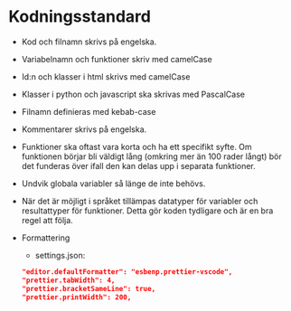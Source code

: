 # Kodningsstandard

* Kod och filnamn skrivs på engelska.
* Variabelnamn och funktioner skriv med camelCase
* Id:n och klasser i html skrivs med camelCase
* Klasser i python och javascript ska skrivas med PascalCase
* Filnamn definieras med kebab-case
* Kommentarer skrivs på engelska.
* Funktioner ska oftast vara korta och ha ett specifikt syfte. Om funktionen börjar bli väldigt lång (omkring mer än 100 rader långt) bör det funderas över ifall den kan delas upp i separata funktioner.
* Undvik globala variabler så länge de inte behövs.
* När det är möjligt i språket tillämpas datatyper för variabler och resultattyper för funktioner. Detta gör koden tydligare och är en bra regel att följa.

* Formattering
    * settings.json:
    ```json
    "editor.defaultFormatter": "esbenp.prettier-vscode",
    "prettier.tabWidth": 4,
    "prettier.bracketSameLine": true,
    "prettier.printWidth": 200,
    ```